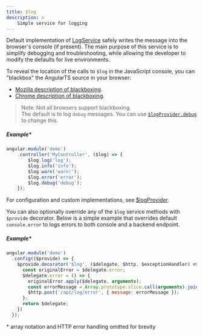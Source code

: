 ```yaml
---
title: $log
description: >
    Simple service for logging
---
```


Default implementation of [LogService](/typedoc/interfaces/LogService.html) safely writes the message into the browser's console (if present). The main purpose of this service is to simplify debugging and troubleshooting, while allowing the developer to modify the defaults for live environments.

To reveal the location of the calls to `$log` in the JavaScript console, you can "blackbox" the AngularTS source in your browser:

- [Mozilla description of blackboxing](https://developer.mozilla.org/en-US/docs/Tools/Debugger/How_to/Black_box_a_source).
- [Chrome description of blackboxing](https://developer.chrome.com/devtools/docs/blackboxing).

> Note: Not all browsers support blackboxing.  
> The default is to log `debug` messages. You can use [`$logProvider.debug`](/docs/provider/logprovider/#logprovidersetlogger) to change this.


##### **Example***

```js
angular.module('demo')
    .controller('MyController', ($log) => {
        $log.log('log');
        $log.info('info');
        $log.warn('warn!');
        $log.error('error');
        $log.debug('debug');
    });
```

For configuration and custom implementations, see [$logProvider](/docs/provider/logprovider). 

You can also optionally override any of the `$log` service methods with `$provide` decorator.
Below is a simple example that overrides default `console.error` to logs errors to both console and a backend endpoint.

##### **Example***


```js
angular.module('demo')
  .config(($provide) => {
    $provide.decorator('$log', ($delegate, $http, $exceptionHandler) => {
      const originalError = $delegate.error;
      $delegate.error = () => {
        originalError.apply($delegate, arguments);
        const errorMessage = Array.prototype.slice.call(arguments).join(' ');
        $http.post('/api/log/error', { message: errorMessage });
      };
      return $delegate;
    })
  });
```

\* array notation and HTTP error handling omitted for brevity